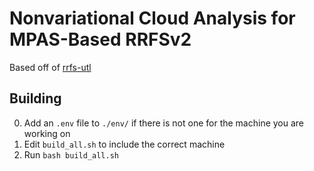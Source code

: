 # Nonvariational Cloud Analysis for MPAS-Based RRFSv2

Based off of [rrfs-utl](https://github.com/NOAA-GSL/rrfs_utl)

## Building

0. Add an `.env` file to `./env/` if there is not one for the machine you are working on
1. Edit `build_all.sh` to include the correct machine
2. Run `bash build_all.sh`
